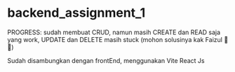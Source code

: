 # backend_assignment_1

PROGRESS: sudah membuat CRUD, namun masih CREATE dan READ saja yang work, UPDATE dan DELETE masih stuck (mohon solusinya kak Faizul 🙏🙏)

Sudah disambungkan dengan frontEnd, menggunakan Vite React Js
